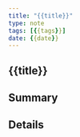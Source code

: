 ```yaml
---
title: "{{title}}"
type: note
tags: [{{tags}}]
date: {{date}}
---
```


## {{title}}

## Summary

## Details
